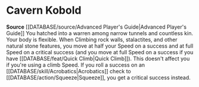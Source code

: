 ﻿---
id: '63'
name: Cavern Kobold
rarity: Common
rus_type_level: null
source: '[[DATABASE/source/Advanced Player''s Guide|Advanced Player''s Guide]]'
trait: null
type: Heritage

---
# Cavern Kobold

**Source** [[DATABASE/source/Advanced Player's Guide|Advanced Player's Guide]] 
You hatched into a warren among narrow tunnels and countless kin. Your body is flexible. When Climbing rock walls, stalactites, and other natural stone features, you move at half your Speed on a success and at full Speed on a critical success (and you move at full Speed on a success if you have [[DATABASE/feat/Quick Climb|Quick Climb]]). This doesn't affect you if you're using a climb Speed. If you roll a success on an [[DATABASE/skill/Acrobatics|Acrobatics]] check to [[DATABASE/action/Squeeze|Squeeze]], you get a critical success instead.